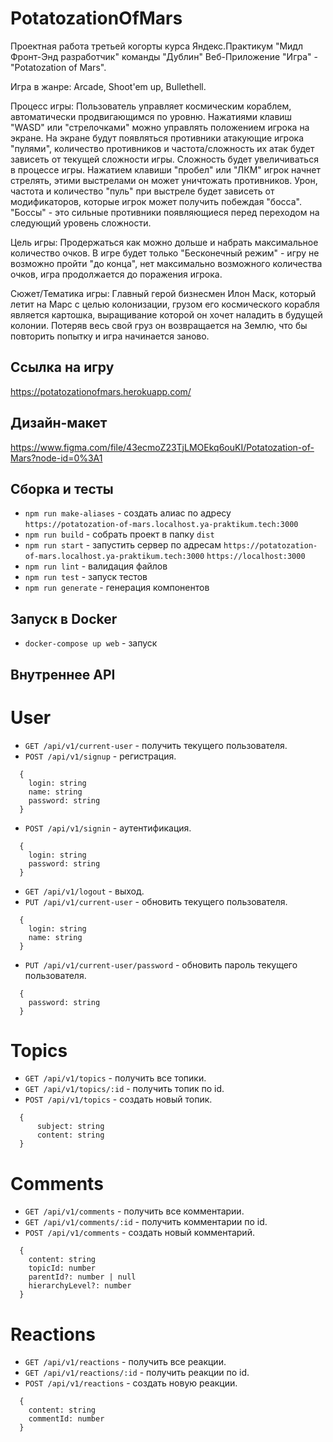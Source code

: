 # PotatozationOfMars

Проектная работа третьей когорты курса Яндекс.Практикум "Мидл Фронт-Энд разработчик" команды "Дублин" Веб-Приложение "Игра" - "Potatozation of Mars".

Игра в жанре: Arcade, Shoot'em up, Bullethell.

Процесс игры: Пользователь управляет космическим кораблем, автоматически продвигающимся по уровню. Нажатиями клавиш "WASD" или "стрелочками" можно управлять положением игрока на экране. На экране будут появляться противники атакующие игрока "пулями", количество противников и частота/сложность их атак будет зависеть от текущей сложности игры. Сложность будет увеличиваться в процессе игры. Нажатием клавиши "пробел" или "ЛКМ" игрок начнет стрелять, этими выстрелами он может уничтожать противников. Урон, частота и количество "пуль" при выстреле будет зависеть от модификаторов, которые игрок может получить побеждая "босса". "Боссы" - это сильные противники появляющиеся перед переходом на следующий уровень сложности.

Цель игры: Продержаться как можно дольше и набрать максимальное количество очков. В игре будет только "Бесконечный режим" - игру не возможно пройти "до конца", нет максимально возможного количества очков, игра продолжается до поражения игрока.

Сюжет/Тематика игры: Главный герой бизнесмен Илон Маск, который летит на Марс с целью колонизации, грузом его космического корабля является картошка, выращивание которой он хочет наладить в будущей колонии. Потеряв весь свой груз он возвращается на Землю, что бы повторить попытку и игра начинается заново.

## Ссылка на игру
https://potatozationofmars.herokuapp.com/

## Дизайн-макет
https://www.figma.com/file/43ecmoZ23TjLMOEkq6ouKI/Potatozation-of-Mars?node-id=0%3A1

## Сборка и тесты
- `npm run make-aliases` - создать алиас по адресу `https://potatozation-of-mars.localhost.ya-praktikum.tech:3000`
- `npm run build` - собрать проект в папку `dist`
- `npm run start` - запустить сервер по адресам `https://potatozation-of-mars.localhost.ya-praktikum.tech:3000` `https://localhost:3000`
- `npm run lint` - валидация файлов
- `npm run test` - запуск тестов
- `npm run generate` - генерация компонентов

## Запуск в Docker

- `docker-compose up web` - запуск

## Внутреннее API

# User

- `GET /api/v1/current-user` - получить текущего пользователя.
- `POST /api/v1/signup` - регистрация.
```
  {
    login: string
    name: string
    password: string
  }
```
- `POST /api/v1/signin` - аутентификация.
```
  {
    login: string
    password: string
  }
```
- `GET /api/v1/logout` - выход.
- `PUT /api/v1/current-user` - обновить текущего пользователя.
```
  {
    login: string
    name: string
  }
```

- `PUT /api/v1/current-user/password` - обновить пароль текущего пользователя.
```
  {
    password: string
  }
```

# Topics

- `GET /api/v1/topics` - получить все топики.
- `GET /api/v1/topics/:id` - получить топик по id.
- `POST /api/v1/topics` - создать новый топик.
```
  {
      subject: string
      content: string
  }
```

# Comments

- `GET /api/v1/comments` - получить все комментарии.
- `GET /api/v1/comments/:id` - получить комментарии по id.
- `POST /api/v1/comments` - создать новый комментарий.
```
  {
    content: string
    topicId: number
    parentId?: number | null
    hierarchyLevel?: number
  }
```

# Reactions

- `GET /api/v1/reactions` - получить все реакции.
- `GET /api/v1/reactions/:id` - получить реакции по id.
- `POST /api/v1/reactions` - создать новую реакции.
```
  {
    content: string
    commentId: number
  }
```
